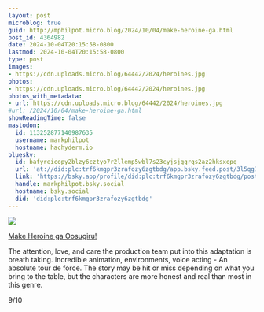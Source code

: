 ```yaml
---
layout: post
microblog: true
guid: http://mphilpot.micro.blog/2024/10/04/make-heroine-ga.html
post_id: 4364982
date: 2024-10-04T20:15:58-0800
lastmod: 2024-10-04T20:15:58-0800
type: post
images:
- https://cdn.uploads.micro.blog/64442/2024/heroines.jpg
photos:
- https://cdn.uploads.micro.blog/64442/2024/heroines.jpg
photos_with_metadata:
- url: https://cdn.uploads.micro.blog/64442/2024/heroines.jpg
#url: /2024/10/04/make-heroine-ga.html
showReadingTime: false
mastodon:
  id: 113252877140987635
  username: markphilpot
  hostname: hachyderm.io
bluesky:
  id: bafyreicopy2blzy6cztyo7r2llemp5wbl7s23cyjsjggrqs2az2hksxopq
  url: 'at://did:plc:trf6kmgpr3zrafozy6zgtbdg/app.bsky.feed.post/3l5qg7yc3ok2l'
  link: 'https://bsky.app/profile/did:plc:trf6kmgpr3zrafozy6zgtbdg/post/3l5qg7yc3ok2l'
  handle: markphilpot.bsky.social
  hostname: bsky.social
  did: 'did:plc:trf6kmgpr3zrafozy6zgtbdg'
---
```

![](https://micro.markphilpot.com/uploads/2024/heroines.jpg)

[Make Heroine ga Oosugiru!](https://anilist.co/anime/171457/Make-Heroine-ga-Oosugiru/)

The attention, love, and care the production team put into this adaptation is breath taking. Incredible animation, environments, voice acting - An absolute tour de force. The story may be hit or miss depending on what you bring to the table, but the characters are more honest and real than most in this genre.

9/10

